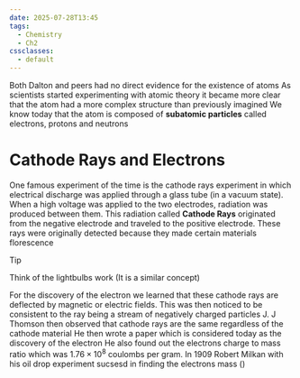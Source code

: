 ```yaml
---
date: 2025-07-28T13:45
tags:
  - Chemistry
  - Ch2
cssclasses:
  - default
---
```

Both Dalton and peers had no direct evidence for the existence of atoms
As scientists started experimenting with atomic theory it became more clear that the atom had a more complex structure than previously imagined
We know today that the atom is composed of **subatomic particles** called electrons, protons and neutrons

# Cathode Rays and Electrons
One famous experiment of the time is the cathode rays experiment in which
electrical discharge was applied through a glass tube (in a vacuum state). When a high voltage was applied to the two electrodes, radiation was produced between them. This radiation called **Cathode Rays** originated from the negative electrode and traveled to the positive electrode. These rays were originally detected because they made certain materials florescence

> [!TIP]
> Think of the lightbulbs work (It is a similar concept)

For the discovery of the electron we learned that these cathode rays are deflected by magnetic or electric fields. This was then noticed to be consistent to the ray being a stream of negatively charged particles
J. J Thomson then observed that cathode rays are the same regardless of the cathode material
He then wrote a paper which is considered today as the discovery of the electron
He also found out the electrons charge to mass ratio which was $1.76\times10^8$ coulombs per gram. In 1909 Robert Milkan with his oil drop experiment sucsesd in finding the electrons mass ()  